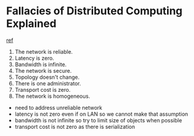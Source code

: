 # Fallacies of Distributed Computing Explained
[ref](https://www.rgoarchitects.com/Files/fallacies.pdf)

1. The network is reliable.
2. Latency is zero.
3. Bandwidth is infinite.
4. The network is secure.
5. Topology doesn't change.
6. There is one administrator.
7. Transport cost is zero.
8. The network is homogeneous. 


- need to address unreliable network
- latency is not zero even if on LAN so we cannot make that assumption
- bandwidth is not infinite so try to limit size of objects when possible
- transport cost is not zero as there is serialization